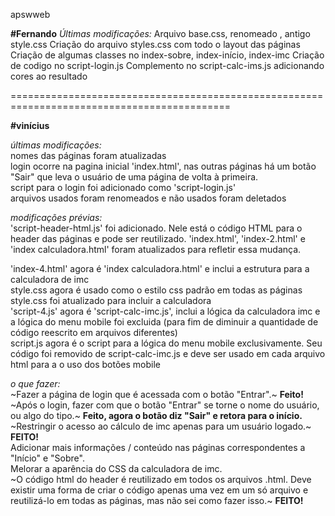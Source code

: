 apswweb  
 
 **#Fernando**
*Últimas modificações:*
Arquivo base.css, renomeado , antigo style.css
Criação do arquivo styles.css com todo o layout das páginas
Criação de algumas classes no index-sobre, index-início, index-imc
Criação de codigo no script-login.js
Complemento no script-calc-ims.js adicionando cores ao resultado

============================================================================================
 
**#vinícius**  
   
*últimas modificações:*   
nomes das páginas foram atualizadas   
login ocorre na pagina inicial 'index.html', nas outras páginas há um botão "Sair" que leva o usuário de uma página de volta à primeira.   
script para o login foi adicionado como 'script-login.js'   
arquivos usados foram renomeados e não usados foram deletados
   
*modificações prévias:*   
'script-header-html.js' foi adicionado. Nele está o código HTML para o header das páginas e pode ser reutilizado.
'index.html', 'index-2.html' e 'index calculadora.html' foram atualizados para refletir essa mudança.

'index-4.html' agora é 'index calculadora.html' e inclui a estrutura para a calculadora de imc  
style.css agora é usado como o estilo css padrão em todas as páginas  
style.css foi atualizado para incluir a calculadora  
'script-4.js' agora é 'script-calc-imc.js', inclui a lógica da calculadora imc e a lógica do menu mobile foi excluida (para fim de diminuir a quantidade de código reescrito em arquivos diferentes)  
script.js agora é o script para a lógica do menu mobile exclusivamente. Seu código foi removido de script-calc-imc.js e deve ser usado em cada arquivo html para a o uso dos botões mobile  

*o que fazer:*  
~Fazer a página de login que é acessada com o botão "Entrar".~ **Feito!**  
~Após o login, fazer com que o botão "Entrar" se torne o nome do usuário, ou algo do tipo.~ **Feito, agora o botão diz "Sair" e retora para o início.**  
~Restringir o acesso ao cálculo de imc apenas para um usuário logado.~ **FEITO!**   
Adicionar mais informações / conteúdo nas páginas correspondentes a "Início" e "Sobre".  
Melorar a aparência do CSS da calculadora de imc.  
~O código html do header é reutilizado em todos os arquivos .html. Deve existir uma forma de criar o código apenas uma vez em um só arquivo e reutilizá-lo em todas as páginas, mas não sei como fazer isso.~ **FEITO!**   
